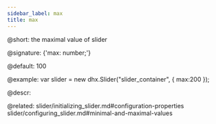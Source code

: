 ```yaml
---
sidebar_label: max
title: max
---          
```


@short: the maximal value of slider

@signature: {'max: number;'}

@default: 100

@example: 
var slider = new dhx.Slider("slider_container", { 
    max:200
});


@descr: 

@related: slider/initializing_slider.md#configuration-properties
slider/configuring_slider.md#minimal-and-maximal-values